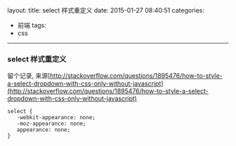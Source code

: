 layout:
title: select 样式重定义
date: 2015-01-27 08:40:51
categories:
- 前端
tags:
- css
---

### select 样式重定义


留个记录, 来源[http://stackoverflow.com/questions/1895476/how-to-style-a-select-dropdown-with-css-only-without-javascript](http://stackoverflow.com/questions/1895476/how-to-style-a-select-dropdown-with-css-only-without-javascript)

    select {
       -webkit-appearance: none;
       -moz-appearance: none;
       appearance: none;
    }



